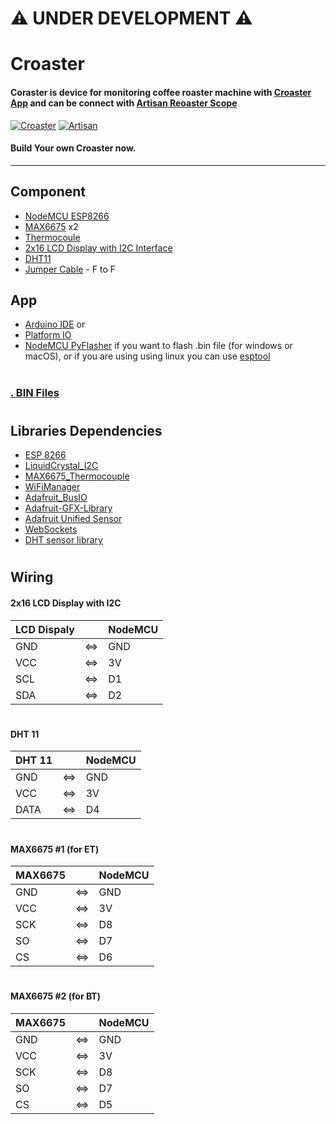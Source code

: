 #  ⚠️ UNDER DEVELOPMENT ⚠️

# Croaster

#### Coraster is device for monitoring coffee roaster machine with [Croaster App](https://play.google.com/store/apps/details?id=com.iiemb.croaster) and can be connect with [Artisan Reoaster Scope](https://artisan-scope.org/)

[![Croaster](https://i.ibb.co/BtSCgP0/icon.png)](https://play.google.com/store/apps/details?id=com.iiemb.croaster)
[![Artisan](https://i.ibb.co/JxS5ZsD/artisan.png)](https://artisan-scope.org/) 

#### Build Your own Croaster now.

---

## Component

* [NodeMCU ESP8266](https://www.google.com/search?q=nodemcu+esp8266)
* [MAX6675](https://www.google.com/search?q=max6675) x2
* [Thermocoule](https://www.google.com/search?q=thermocouple+tipe+k) 
* [2x16 LCD Display with I2C Interface](https://www.google.com/search?q=2x16+LCD+Display+with+I2C+Interface)
* [DHT11](https://www.google.com/search?q=dht11) 
* [Jumper Cable](https://www.google.com/search?q=jumper+cable) - F to F

## App

* [Arduino IDE](https://www.arduino.cc/en/software/) or
* [Platform IO](https://platformio.org/)
* [NodeMCU PyFlasher](https://github.com/marcelstoer/nodemcu-pyflasher) if you want to flash .bin file (for windows or macOS), or if you are using using linux you can use [esptool](https://github.com/espressif/esptool) 
#

### [. BIN Files](https://github.com/IiemB/Croaster/releases/tag/Release)

#

## Libraries Dependencies

* [ESP 8266](https://github.com/esp8266/Arduino)
* [LiquidCrystal_I2C](https://github.com/marcoschwartz/LiquidCrystal_I2C.git)
* [MAX6675_Thermocouple](https://github.com/YuriiSalimov/MAX6675_Thermocouple)
* [WiFiManager](https://github.com/tzapu/WiFiManager.git)
* [Adafruit_BusIO](https://github.com/adafruit/Adafruit_BusIO)
* [Adafruit-GFX-Library](https://github.com/adafruit/Adafruit-GFX-Library)
* [Adafruit Unified Sensor](https://github.com/adafruit/Adafruit_Sensor)
* [WebSockets](https://github.com/Links2004/arduinoWebSockets)
* [DHT sensor library](https://github.com/adafruit/DHT-sensor-library)
#

## Wiring

####  2x16 LCD Display with I2C

| LCD Dispaly || NodeMCU |
| ------ |------| ------ |
| GND |<=>| GND |
| VCC |<=>| 3V |
| SCL |<=>| D1 |
| SDA |<=>| D2 |
#

####  DHT 11

| DHT 11 || NodeMCU |
| ------ |------| ------ |
| GND |<=>| GND |
| VCC |<=>| 3V |
| DATA |<=>| D4 |
#

####  MAX6675 #1 (for ET)

| MAX6675 || NodeMCU |
| ------ | ------ | ------ |
| GND |<=>| GND |
| VCC |<=>| 3V |
| SCK |<=>| D8 |
| SO |<=>| D7 |
| CS |<=>| D6 |
#

####  MAX6675 #2 (for BT)

| MAX6675 || NodeMCU |
| ------ | ------ | ------ |
| GND |<=>| GND |
| VCC |<=>| 3V |
| SCK |<=>| D8 |
| SO |<=>| D7 |
| CS |<=>| D5 |
#
